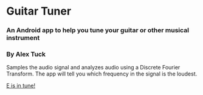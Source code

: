 # Guitar Tuner
### An Android app to help you tune your guitar or other musical instrument
### By Alex Tuck

Samples the audio signal and analyzes audio using a Discrete Fourier Transform. The app will tell you which frequency in the signal is the loudest.

[E is in tune!](./Images/good-E.png)
